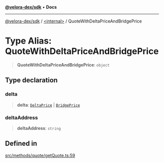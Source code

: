 [**@velora-dex/sdk**](../../README.md) • **Docs**

***

[@velora-dex/sdk](../../globals.md) / [\<internal\>](../README.md) / QuoteWithDeltaPriceAndBridgePrice

# Type Alias: QuoteWithDeltaPriceAndBridgePrice

> **QuoteWithDeltaPriceAndBridgePrice**: `object`

## Type declaration

### delta

> **delta**: [`DeltaPrice`](../../type-aliases/DeltaPrice.md) \| [`BridgePrice`](../../type-aliases/BridgePrice.md)

### deltaAddress

> **deltaAddress**: `string`

## Defined in

[src/methods/quote/getQuote.ts:59](https://github.com/paraswap/paraswap-sdk/blob/master/src/methods/quote/getQuote.ts#L59)
